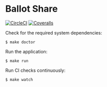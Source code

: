 # Ballot Share

[![CircleCI](https://img.shields.io/circleci/build/github/citizenlabsgr/ballotshare)](https://circleci.com/gh/citizenlabsgr/ballotshare)
[![Coveralls](https://img.shields.io/coveralls/github/citizenlabsgr/ballotshare)](https://coveralls.io/github/citizenlabsgr/ballotshare)

Check for the required system dependencies:

```
$ make doctor
```

Run the application:

```
$ make run
```

Run CI checks continuously:

```
$ make watch
```
